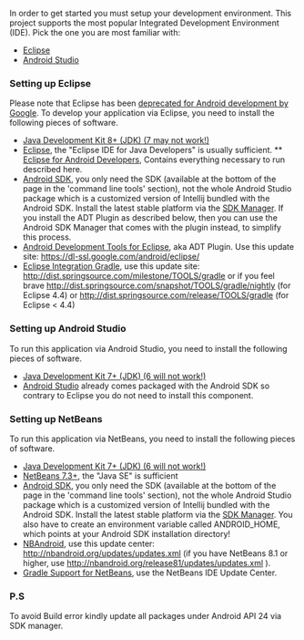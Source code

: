 In order to get started you must setup your development environment. This project supports the most popular Integrated Development Environment (IDE). Pick the one you are most familiar with:
* [Eclipse](https://github.com/dawahnigeria/Dawahcast-App/new/master#setting-up-netbeans-(Eclipse-NetBeans)#setting-up-eclipse)
* [Android Studio](https://github.com/dawahnigeria/Dawahcast-App/new/master#setting-up-android-studio-(Eclipse-NetBeans)#setting-up-android-studio)



### Setting up Eclipse 
Please note that Eclipse has been [deprecated for Android development by Google](https://androiddevelopers.googleblog.com/2015/06/an-update-on-eclipse-android-developer.html). 
To develop your application via Eclipse, you need to install the following pieces of software.

  * [Java Development Kit 8+ (JDK) (7 may not work!)](http://www.oracle.com/technetwork/java/javase/downloads/index.html)
  * [Eclipse](http://www.eclipse.org/downloads/), the "Eclipse IDE for Java Developers" is usually sufficient.
  ** [Eclipse for Android Developers](http://www.eclipse.org/downloads/packages/eclipse-android-developers-includes-incubating-components/neonr), Contains everything necessary to run described here.
  * [Android SDK](http://developer.android.com/sdk/index.html), you only need the SDK (available at the bottom of the page in the 'command line tools' section), not the whole Android Studio package which is a customized version of Intellij bundled with the Android SDK. Install the latest stable platform via the [SDK Manager](http://developer.android.com/tools/help/sdk-manager.html). If you install the ADT Plugin as described below, then you can use the Android SDK Manager that comes with the plugin instead, to simplify this process. 
  * [Android Development Tools for Eclipse](http://developer.android.com/tools/sdk/eclipse-adt.html), aka ADT Plugin. Use this update site: https://dl-ssl.google.com/android/eclipse/
  * [Eclipse Integration Gradle](https://github.com/spring-projects/eclipse-integration-gradle/), use this update site: http://dist.springsource.com/milestone/TOOLS/gradle or if you feel brave  http://dist.springsource.com/snapshot/TOOLS/gradle/nightly (for Eclipse 4.4) or http://dist.springsource.com/release/TOOLS/gradle (for Eclipse < 4.4)



### Setting up Android Studio
To run this application via Android Studio, you need to install the following pieces of software.

  * [Java Development Kit 7+ (JDK) (6 will not work!)](http://www.oracle.com/technetwork/java/javase/downloads/index.html)
  * [Android Studio](https://developer.android.com/sdk/index.html) already comes packaged with the Android SDK so contrary to Eclipse you do not need to install this component.



### Setting up NetBeans
To run this application via NetBeans, you need to install the following pieces of software.

  * [Java Development Kit 7+ (JDK) (6 will not work!)](http://www.oracle.com/technetwork/java/javase/downloads/index.html)
  * [NetBeans 7.3+](https://netbeans.org/downloads/), the "Java SE" is sufficient
  * [Android SDK](http://developer.android.com/sdk/index.html), you only need the SDK (available at the bottom of the page in the 'command line tools' section), not the whole Android Studio package which is a customized version of Intellij bundled with the Android SDK. Install the latest stable platform via the [SDK Manager](http://developer.android.com/tools/help/sdk-manager.html). You also have to create an environment variable called ANDROID_HOME, which points at your Android SDK installation directory!
  * [NBAndroid](http://www.nbandroid.org), use this update center: http://nbandroid.org/updates/updates.xml (if you have NetBeans 8.1 or higher, use http://nbandroid.org/release81/updates/updates.xml ).
  * [Gradle Support for NetBeans](https://github.com/kelemen/netbeans-gradle-project), use the NetBeans IDE Update Center.

### P.S

To avoid Build error kindly update all packages under Android API 24 via SDK manager.

